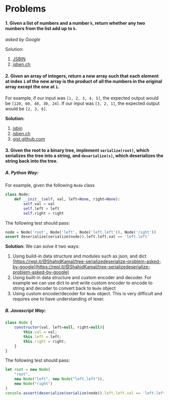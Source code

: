 # Problems

#### 1. Given a list of numbers and a number `k`, return whether any two numbers from the list add up to `k`. 
*asked by Google*


Solution: 
1. [JSBIN](https://jsbin.com/nemeboxini/edit?js,console)
2. [jsben.ch](http://jsben.ch/hiASj)

#### 2. Given an array of integers, return a new array such that each element at index `i` of the new array is the product of all the numbers in the original array except the one at `i`.
For example, if our input was `[1, 2, 3, 4, 5]`, the expected output would be `[120, 60, 40, 30, 24]`. If our input was `[3, 2, 1]`, the expected output would be `[2, 3, 6]`.

**Solution:**
1. [jsbin](https://jsbin.com/kidixuf/edit?js,console)
2. [jsben.ch](http://jsben.ch/rujQZ)
3. [gist.github.com](https://gist.github.com/d89f6f91f34f3f752e7f13dd99ce81e5)

#### 3. Given the root to a binary tree, implement  `serialize(root)`, which serializes the tree into a string, and  `deserialize(s)`, which deserializes the string back into the tree.


##### A. Python Way:   
For example, given the following  `Node`  class
```python
class Node:
    def __init__(self, val, left=None, right=None):
        self.val = val
        self.left = left
        self.right = right

```
The following test should pass:
```python
node = Node('root', Node('left', Node('left.left')), Node('right'))
assert deserialize(serialize(node)).left.left.val == 'left.left'
```
**Solution:**
We can solve it two ways: 
1. Using build-in data structure and modules such as json, and dict
[https://repl.it/@ShahidKamal/tree-serializedeserialize-problem-asked-by-google](https://repl.it/@ShahidKamal/tree-serializedeserialize-problem-asked-by-google)
2. Using built-in data structure and custom encoder and decoder. For example we can use dict to and write custom encoder to encode to string and decoder to convert back to `Node` object
3. Using custom encoder/decoder for `Node` object. This is very difficult and requires one to have understanding  of lexer.

##### B. Javascript Way:   
```javascript
class Node {
	constructor(val, left=null, right=null){
		this.val = val;
		this.left = left;
		this.right = right;
	}
}
```
The following test should pass:
```javascript
let root = new Node(
	"root",
	new Node("left", new Node("left.left")),
	new Node("right")
)
console.assert(deserialize(serialize(node)).left.left.val == 'left.left')
```

<!--stackedit_data:
eyJoaXN0b3J5IjpbLTE2MjMzODYyOTksNjMzMzk3ODc4LC0xMz
M3NTcwMjYzLC0xNzgwODkzODAxLC0xNDk4Njg3MDQzLC05NzUx
OTc3MzZdfQ==
-->